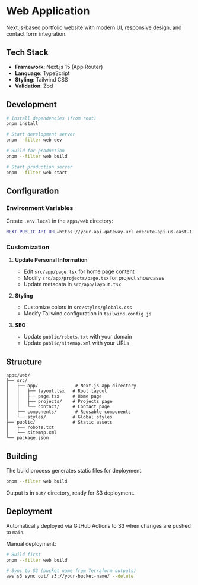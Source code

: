 # Web Application

Next.js-based portfolio website with modern UI, responsive design, and contact form integration.

## Tech Stack

- **Framework**: Next.js 15 (App Router)
- **Language**: TypeScript
- **Styling**: Tailwind CSS
- **Validation**: Zod

## Development

```bash
# Install dependencies (from root)
pnpm install

# Start development server
pnpm --filter web dev

# Build for production
pnpm --filter web build

# Start production server
pnpm --filter web start
```

## Configuration

### Environment Variables

Create `.env.local` in the `apps/web` directory:

```bash
NEXT_PUBLIC_API_URL=https://your-api-gateway-url.execute-api.us-east-1.amazonaws.com
```

### Customization

1. **Update Personal Information**
   - Edit `src/app/page.tsx` for home page content
   - Modify `src/app/projects/page.tsx` for project showcases
   - Update metadata in `src/app/layout.tsx`

2. **Styling**
   - Customize colors in `src/styles/globals.css`
   - Modify Tailwind configuration in `tailwind.config.js`

3. **SEO**
   - Update `public/robots.txt` with your domain
   - Update `public/sitemap.xml` with your URLs

## Structure

```
apps/web/
├── src/
│   ├── app/              # Next.js app directory
│   │   ├── layout.tsx   # Root layout
│   │   ├── page.tsx     # Home page
│   │   ├── projects/    # Projects page
│   │   └── contact/     # Contact page
│   ├── components/       # Reusable components
│   └── styles/          # Global styles
├── public/              # Static assets
│   ├── robots.txt
│   └── sitemap.xml
└── package.json
```

## Building

The build process generates static files for deployment:

```bash
pnpm --filter web build
```

Output is in `out/` directory, ready for S3 deployment.

## Deployment

Automatically deployed via GitHub Actions to S3 when changes are pushed to `main`.

Manual deployment:

```bash
# Build first
pnpm --filter web build

# Sync to S3 (bucket name from Terraform outputs)
aws s3 sync out/ s3://your-bucket-name/ --delete
```
